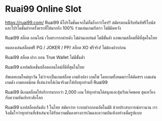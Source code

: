 # Ruai99 Online Slot
https://ruai99.com/
Ruai99 มีโปรโมชั่นแจกไม่อั้นยิ่งกว่าใคร!! สมัครตอนนี้รับทันทีฟรีโบนัส และโปรโมชั่นฝากครั้งแรกที่ให้มากถึง 100% ร่วมเล่นเกมกับเรา ไม่มีผิดหวัง

Ruai99 สล็อต ออนไลน์ เว็บตรงจากค่ายดัง ไม่ผ่านเอเย่นต์ ไม่มีขั้นต่ำ แอพเกมสล็อตที่ดีที่สุดในไทย

ทดลองเล่นสล็อตฟรี PG / JOKER / PP/ สล็อต XO ฟรีจริง! ไม่ต้องฝากก่อน

Ruai99 สล็อต ฝาก ถอน True Wallet ไม่มีขั้นต่ำ

Ruai99 แอปพลิเคชั่นสล็อตออนไลน์ที่ดีที่สุดในไทย

อัพเดทเกมใหม่ทุกวัน ไม่ว่าจะเป็นเกมสล็อต เกมยิงปลา เกมไพ่ โดยเกมทั้งหมดเราได้คัดสรร เกมเด่น เกมดัง เกมยอดนิยม ที่เล่นง่ายได้เงินจริงมาให้กับทุกท่านที่ Ruai99

Ruai99 มีเกมสล็อตให้บริการมากกว่า 2,000 เกม ให้ทุกท่านได้สนุกและลุ้นรับแจ๊คพอต สุดเหวี่ยงกับความบันเทิงระดับโลก

Ruai99 แอปสล็อตอันดับ 1 ในไทย สมัครง่าย ระบบฝากถอนอัตโนมัติ ด้วยประสบการณ์ยาวนาน เราจึงมั่นใจว่าทุกท่านที่เข้าเล่นจะได้รับความมั่นคงทางการเงินและความบันเทิงอย่างเต็มรูปแบบ
